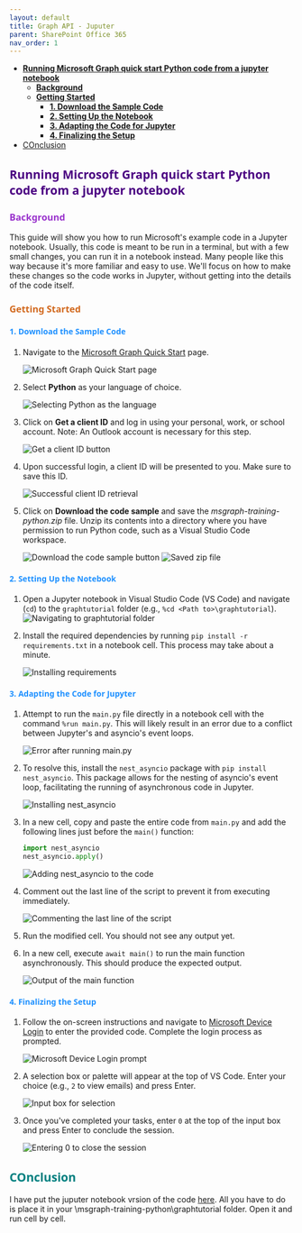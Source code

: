 ```yaml
---
layout: default
title: Graph API - Juputer
parent: SharePoint Office 365
nav_order: 1
---
```

- [**Running Microsoft Graph quick start Python code from a jupyter notebook** ](#running-microsoft-graph-quick-start-python-code-from-a-jupyter-notebook-)
  - [**Background**](#background)
  - [**Getting Started**](#getting-started)
    - [**1. Download the Sample Code**](#1-download-the-sample-code)
    - [**2. Setting Up the Notebook**](#2-setting-up-the-notebook)
    - [**3. Adapting the Code for Jupyter**](#3-adapting-the-code-for-jupyter)
    - [**4. Finalizing the Setup**](#4-finalizing-the-setup)
- [COnclusion](#conclusion)


## <span style="color: Indigo;Font-family: Segoe UI, sans-serif;">**Running Microsoft Graph quick start Python code from a jupyter notebook** </span>

### <span style="color: DarkOrchid;Font-family: Segoe UI, sans-serif;">**Background**</span>
This guide will show you how to run Microsoft's example code in a Jupyter notebook. Usually, this code is meant to be run in a terminal, but with a few small changes, you can run it in a notebook instead. Many people like this way because it's more familiar and easy to use. We'll focus on how to make these changes so the code works in Jupyter, without getting into the details of the code itself.


### <span style="color: Chocolate;Font-family: Segoe UI, sans-serif;">**Getting Started**</span>

#### <span style="color: DodgerBlue;Font-family: Segoe UI, sans-serif;">**1. Download the Sample Code**</span>

1. Navigate to the [Microsoft Graph Quick Start](https://developer.microsoft.com/en-us/graph/quick-start) page.
   
   ![Microsoft Graph Quick Start page](image.png)
2. Select **Python** as your language of choice.
   
   ![Selecting Python as the language](image-1.png)
3. Click on **Get a client ID** and log in using your personal, work, or school account. Note: An Outlook account is necessary for this step.
   
   ![Get a client ID button](image-2.png)
4. Upon successful login, a client ID will be presented to you. Make sure to save this ID.
   
   ![Successful client ID retrieval](image-4.png)
5. Click on **Download the code sample** and save the *msgraph-training-python.zip* file. Unzip its contents into a directory where you have permission to run Python code, such as a Visual Studio Code workspace.
   
   ![Download the code sample button](image-5.png)
   ![Saved zip file](image-6.png)

#### <span style="color: DodgerBlue;Font-family: Segoe UI, sans-serif;">**2. Setting Up the Notebook**</span>

1. Open a Jupyter notebook in Visual Studio Code (VS Code) and navigate (`cd`) to the `graphtutorial` folder (e.g., `%cd <Path to>\graphtutorial`).
   ![Navigating to graphtutorial folder](image-8.png)
2. Install the required dependencies by running `pip install -r requirements.txt` in a notebook cell. This process may take about a minute.
   
   ![Installing requirements](image-9.png)

#### <span style="color: DodgerBlue;Font-family: Segoe UI, sans-serif;">**3. Adapting the Code for Jupyter**</span>

1. Attempt to run the `main.py` file directly in a notebook cell with the command `%run main.py`. This will likely result in an error due to a conflict between Jupyter's and asyncio's event loops.
   
   ![Error after running main.py](image-10.png)
2. To resolve this, install the `nest_asyncio` package with `pip install nest_asyncio`. This package allows for the nesting of asyncio's event loop, facilitating the running of asynchronous code in Jupyter.
   
   ![Installing nest_asyncio](image-11.png)
3. In a new cell, copy and paste the entire code from `main.py` and add the following lines just before the `main()` function:

    ```python
    import nest_asyncio
    nest_asyncio.apply()
    ```
   
   ![Adding nest_asyncio to the code](image-13.png)

4. Comment out the last line of the script to prevent it from executing immediately.
   
   ![Commenting the last line of the script](image-14.png)
5. Run the modified cell. You should not see any output yet.
6. In a new cell, execute `await main()` to run the main function asynchronously. This should produce the expected output.
   
   ![Output of the main function](image-15.png)

#### <span style="color: DodgerBlue;Font-family: Segoe UI, sans-serif;">**4. Finalizing the Setup**</span>

1. Follow the on-screen instructions and navigate to [Microsoft Device Login](https://microsoft.com/devicelogin) to enter the provided code. Complete the login process as prompted.
   
   ![Microsoft Device Login prompt](image-16.png)
2. A selection box or palette will appear at the top of VS Code. Enter your choice (e.g., `2` to view emails) and press Enter.
   
   ![Input box for selection](image-17.png)
3. Once you've completed your tasks, enter `0` at the top of the input box and press Enter to conclude the session.
   
   ![Entering 0 to close the session](image-18.png)

## <span style="color: Teal;Font-family: Segoe UI, sans-serif;">COnclusion</span>

I have put the juputer notebook vrsion of the code [here](main.ipynb). All you have to do is place it in your \msgraph-training-python\graphtutorial folder. Open it and run cell by cell.
